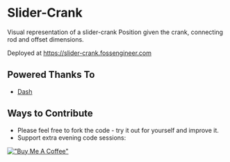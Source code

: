 # Slider-Crank

Visual representation of a slider-crank Position given the crank, connecting rod and offset dimensions.

Deployed at <https://slider-crank.fossengineer.com>

## Powered Thanks To

* [Dash](https://github.com/plotly/dash)

## Ways to Contribute

* Please feel free to fork the code - try it out for yourself and improve it.
* Support extra evening code sessions:

[!["Buy Me A Coffee"](https://www.buymeacoffee.com/assets/img/custom_images/orange_img.png)](https://www.buymeacoffee.com/FossEngineer)